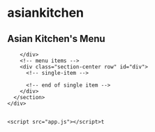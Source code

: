 # asiankitchen
<!DOCTYPE html>
<html lang="en">
  <head>
    <meta charset="UTF-8" />
    <meta name="viewport" content="width=device-width, initial-scale=1.0" />
    <title>Asian Kitchen</title>
    <!-- Fonts -->
    <link
      href="https://fonts.googleapis.com/css2?family=Great+Vibes&family=Zilla+Slab&display=swap"
      rel="stylesheet"
    />
    <!-- Boostrap CDN -->
    <link
      href="https://cdn.jsdelivr.net/npm/bootstrap@5.0.0-beta1/dist/css/bootstrap.min.css"
      rel="stylesheet"
      integrity="sha384-giJF6kkoqNQ00vy+HMDP7azOuL0xtbfIcaT9wjKHr8RbDVddVHyTfAAsrekwKmP1"
      crossorigin="anonymous"
    />
    <!-- CSS -->
    <link rel="stylesheet" href="style.css" />
  </head>
  <body>
    <div class="container">
      <section class="menu">
        <!-- title -->
        <div class="title">
          <h2>Asian Kitchen's Menu</h2>
        </div>
        <!-- filter buttons-->
        <div class="btn-container">
      
        </div>
        <!-- menu items -->
        <div class="section-center row" id="div">
          <!-- single-item -->

          <!-- end of single item -->
        </div>
      </section>
    </div>


    <script src="app.js"></script>t
  </body>
</html>
